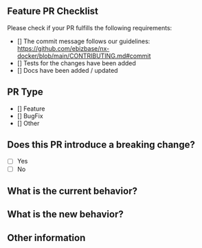 <!-- trunk-ignore-all(markdownlint/MD041) -->
## Feature PR Checklist
Please check if your PR fulfills the following requirements:

- [] The commit message follows our guidelines: <https://github.com/ebizbase/nx-docker/blob/main/CONTRIBUTING.md#commit>
- [] Tests for the changes have been added
- [] Docs have been added / updated

## PR Type
- [] Feature
- [] BugFix
- [] Other

## Does this PR introduce a breaking change?
- [ ] Yes
- [ ] No

## What is the current behavior?
<!-- Please describe the current behavior that you are modifying, or link to a relevant issue. -->

## What is the new behavior?
<!-- Please describe the new behavior or changes that you are adding. -->
<!-- If this PR contains a breaking change, please describe the impact and migration path for existing applications below. -->

## Other information
<!-- Any other information that is important to this PR such as screenshots of how the component looks before and after the change. -->